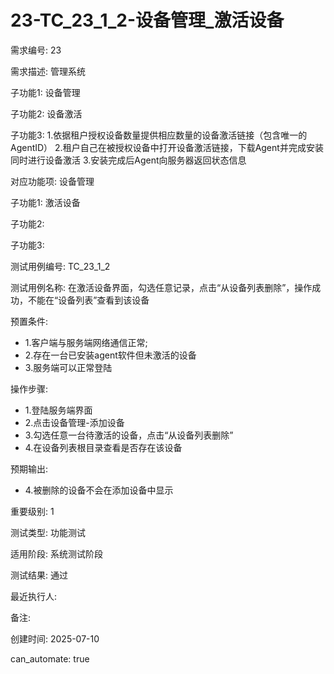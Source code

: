 # 23-TC_23_1_2-设备管理_激活设备

需求编号: 23

需求描述: 管理系统

子功能1: 设备管理

子功能2: 设备激活

子功能3: 1.依据租户授权设备数量提供相应数量的设备激活链接（包含唯一的AgentID）
2.租户自己在被授权设备中打开设备激活链接，下载Agent并完成安装同时进行设备激活
3.安装完成后Agent向服务器返回状态信息


对应功能项: 设备管理

子功能1: 激活设备

子功能2: 

子功能3: 


测试用例编号: TC_23_1_2

测试用例名称: 在激活设备界面，勾选任意记录，点击“从设备列表删除”，操作成功，不能在“设备列表”查看到该设备

预置条件:
- 1.客户端与服务端网络通信正常;
- 2.存在一台已安装agent软件但未激活的设备
- 3.服务端可以正常登陆

操作步骤:
- 1.登陆服务端界面
- 2.点击设备管理-添加设备
- 3.勾选任意一台待激活的设备，点击“从设备列表删除”
- 4.在设备列表根目录查看是否存在该设备

预期输出:
- 4.被删除的设备不会在添加设备中显示

重要级别: 1

测试类型: 功能测试

适用阶段: 系统测试阶段

测试结果: 通过

最近执行人: 

备注: 

创建时间: 2025-07-10

can_automate: true
